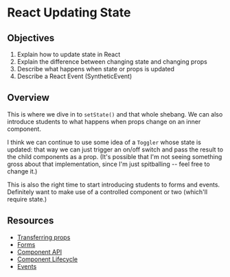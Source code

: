 # React Updating State

## Objectives

1. Explain how to update state in React
2. Explain the difference between changing state and changing props
3. Describe what happens when state or props is updated
4. Describe a React Event (SyntheticEvent)

## Overview

This is where we dive in to `setState()` and that whole shebang. We can also
introduce students to what happens when props change on an inner component.

I think we can continue to use some idea of a `Toggler` whose state is updated:
that way we can just trigger an on/off switch and pass the result to the child
components as a prop. (It's possible that I'm not seeing something gross about
that implementation, since I'm just spitballing -- feel free to change it.)

This is also the right time to start introducing students to forms and events.
Definitely want to make use of a controlled component or two (which'll require
state.)

## Resources

- [Transferring props](https://facebook.github.io/react/docs/transferring-props.html)
- [Forms](https://facebook.github.io/react/docs/forms.html)
- [Component API](https://facebook.github.io/react/docs/component-api.html)
- [Component Lifecycle](https://facebook.github.io/react/docs/component-specs.html)
- [Events](https://facebook.github.io/react/docs/events.html)
